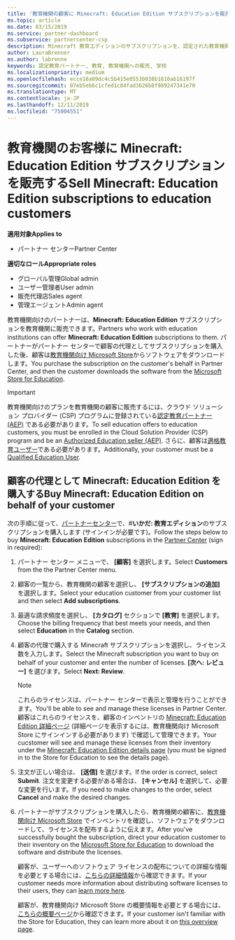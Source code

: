 ```yaml
---
title: '教育機関の顧客に Minecraft: Education Edition サブスクリプションを販売する'
ms.topic: article
ms.date: 03/15/2019
ms.service: partner-dashboard
ms.subservice: partnercenter-csp
description: Minecraft 教育エディションのサブスクリプションを、認定された教育機関のお客様に販売し、Microsoft 教育機関からダウンロードすることができます。
author: LauraBrenner
ms.author: labrenne
keywords: 認定教育パートナー, 教育, 教育機関への販売, 学校
ms.localizationpriority: medium
ms.openlocfilehash: ecce16a09dc4c5b415e0553b038b1810ab16197f
ms.sourcegitcommit: 07eb5eb6c1cfed1c84fad3626b8f989247341e70
ms.translationtype: MT
ms.contentlocale: ja-JP
ms.lasthandoff: 12/11/2019
ms.locfileid: "75004551"
---
```

# <a name="sell-minecraft-education-edition-subscriptions-to-education-customers"></a><span data-ttu-id="2695b-104">教育機関のお客様に Minecraft: Education Edition サブスクリプションを販売する</span><span class="sxs-lookup"><span data-stu-id="2695b-104">Sell Minecraft: Education Edition subscriptions to education customers</span></span>

<span data-ttu-id="2695b-105">**適用対象**</span><span class="sxs-lookup"><span data-stu-id="2695b-105">**Applies to**</span></span>

-  <span data-ttu-id="2695b-106">パートナー センター</span><span class="sxs-lookup"><span data-stu-id="2695b-106">Partner Center</span></span>

<span data-ttu-id="2695b-107">**適切なロール**</span><span class="sxs-lookup"><span data-stu-id="2695b-107">**Appropriate roles**</span></span>
-   <span data-ttu-id="2695b-108">グローバル管理</span><span class="sxs-lookup"><span data-stu-id="2695b-108">Global admin</span></span>
-   <span data-ttu-id="2695b-109">ユーザー管理者</span><span class="sxs-lookup"><span data-stu-id="2695b-109">User admin</span></span>
-   <span data-ttu-id="2695b-110">販売代理店</span><span class="sxs-lookup"><span data-stu-id="2695b-110">Sales agent</span></span>
-   <span data-ttu-id="2695b-111">管理エージェント</span><span class="sxs-lookup"><span data-stu-id="2695b-111">Admin agent</span></span>

<span data-ttu-id="2695b-112">教育機関向けのパートナーは、**Minecraft: Education Edition** サブスクリプションを教育機関に販売できます。</span><span class="sxs-lookup"><span data-stu-id="2695b-112">Partners who work with education institutions can offer **Minecraft: Education Edition** subscriptions to them.</span></span> <span data-ttu-id="2695b-113">パートナーがパートナー センターで顧客の代理としてサブスクリプションを購入した後、顧客は[教育機関向け Microsoft Store](https://educationstore.microsoft.com)からソフトウェアをダウンロードします。</span><span class="sxs-lookup"><span data-stu-id="2695b-113">You purchase the subscription on the customer's behalf in Partner Center, and then the customer downloads the software from the [Microsoft Store for Education](https://educationstore.microsoft.com).</span></span> 

>[!IMPORTANT]
><span data-ttu-id="2695b-114">教育機関向けのプランを教育機関の顧客に販売するには、クラウド ソリューション プロバイダー (CSP) プログラムに登録されている[認定教育パートナー (AEP)](https://www.mepn.com) である必要があります。</span><span class="sxs-lookup"><span data-stu-id="2695b-114">To sell education offers to education customers, you must be enrolled in the Cloud Solution Provider (CSP) program and be an [Authorized Education seller (AEP)](https://www.mepn.com).</span></span> <span data-ttu-id="2695b-115">さらに、顧客は[適格教育ユーザー](https://www.microsoftvolumelicensing.com/DocumentSearch.aspx?Mode=3&DocumentTypeId=7)である必要があります。</span><span class="sxs-lookup"><span data-stu-id="2695b-115">Additionally, your customer must be a [Qualified Education User](https://www.microsoftvolumelicensing.com/DocumentSearch.aspx?Mode=3&DocumentTypeId=7).</span></span>  

 
## <a name="buy-minecraft-education-edition-on-behalf-of-your-customer"></a><span data-ttu-id="2695b-116">顧客の代理として **Minecraft: Education Edition** を購入する</span><span class="sxs-lookup"><span data-stu-id="2695b-116">Buy **Minecraft: Education Edition** on behalf of your customer</span></span>

<span data-ttu-id="2695b-117">次の手順に従って、[パートナーセンター](https://partnercenter.microsoft.com/pcv/dashboard/overview
)で、#**いかだ: 教育エディション**のサブスクリプションを購入します (サインインが必要です)。</span><span class="sxs-lookup"><span data-stu-id="2695b-117">Follow the steps below to buy **Minecraft: Education Edition** subscriptions in the [Partner Center](https://partnercenter.microsoft.com/pcv/dashboard/overview
) (sign in required):</span></span>

  1.  <span data-ttu-id="2695b-118">パートナー センター メニューで、 **[顧客]** を選択します。</span><span class="sxs-lookup"><span data-stu-id="2695b-118">Select **Customers** from the the Partner Center menu.</span></span>
  
  2.  <span data-ttu-id="2695b-119">顧客の一覧から、教育機関の顧客を選択し、 **[サブスクリプションの追加]** を選択します。</span><span class="sxs-lookup"><span data-stu-id="2695b-119">Select your education customer from your customer list and then select **Add subscriptions**.</span></span>
  
  3.  <span data-ttu-id="2695b-120">最適な請求頻度を選択し、 **[カタログ]** セクションで **[教育]** を選択します。</span><span class="sxs-lookup"><span data-stu-id="2695b-120">Choose the billing frequency that best meets your needs, and then select **Education** in the **Catalog** section.</span></span>

  4.  <span data-ttu-id="2695b-121">顧客の代理で購入する Minecraft サブスクリプションを選択し、ライセンス数を入力します。</span><span class="sxs-lookup"><span data-stu-id="2695b-121">Select the Minecraft subscription you want to buy on behalf of your customer and enter the number of licenses.</span></span> <span data-ttu-id="2695b-122">**[次へ: レビュー]** を選びます。</span><span class="sxs-lookup"><span data-stu-id="2695b-122">Select **Next: Review**.</span></span>

      >[!NOTE]
      ><span data-ttu-id="2695b-123">これらのライセンスは、パートナー センターで表示と管理を行うことができます。</span><span class="sxs-lookup"><span data-stu-id="2695b-123">You'll be able to see and manage these licenses in Partner Center.</span></span> <span data-ttu-id="2695b-124">顧客はこれらのライセンスを、顧客のインベントリの [Minecraft: Education Edition 詳細ページ](https://educationstore.microsoft.com/store/details/minecraft-education-edition/9nblggh4r2r6) (詳細ページを表示するには、教育機関向け Microsoft Store にサインインする必要があります) で確認して管理できます。</span><span class="sxs-lookup"><span data-stu-id="2695b-124">Your cucstomer will see and manage these licenses from their inventory under the [Minecraft: Education Edition details page](https://educationstore.microsoft.com/store/details/minecraft-education-edition/9nblggh4r2r6) (you must be signed in to the Store for Education to see the details page).</span></span> 

  5.  <span data-ttu-id="2695b-125">注文が正しい場合は、 **[送信]** を選びます。</span><span class="sxs-lookup"><span data-stu-id="2695b-125">If the order is correct, select **Submit**.</span></span> <span data-ttu-id="2695b-126">注文を変更する必要がある場合は、 **[キャンセル]** を選択して、必要な変更を行います。</span><span class="sxs-lookup"><span data-stu-id="2695b-126">If you need to make changes to the order, select **Cancel** and make the desired changes.</span></span>   

  6.  <span data-ttu-id="2695b-127">パートナーがサブスクリプションを購入したら、教育機関の顧客に、[教育機関向け Microsoft Store](https://educationstore.microsoft.com) でインベントリを確認し、ソフトウェアをダウンロードして、ライセンスを配布するように伝えます。</span><span class="sxs-lookup"><span data-stu-id="2695b-127">After you've successfully bought the subscription, direct your education customer to their inventory on the [Microsoft Store for Education](https://educationstore.microsoft.com) to download the software and distribute the licenses.</span></span>

      <span data-ttu-id="2695b-128">顧客が、ユーザーへのソフトウェア ライセンスの配布についての詳細な情報を必要とする場合には、[こちらの詳細情報](https://docs.microsoft.com/education/windows/school-get-minecraft#distribute-minecraft)から確認できます。</span><span class="sxs-lookup"><span data-stu-id="2695b-128">If your customer needs more information about distributing software licenses to their users, they can [learn more here](https://docs.microsoft.com/education/windows/school-get-minecraft#distribute-minecraft).</span></span>  
  
      <span data-ttu-id="2695b-129">顧客が、教育機関向け Microsoft Store の概要情報を必要とする場合には、[こちらの概要ページ](https://docs.microsoft.com/microsoft-store/windows-store-for-business-overview)から確認できます。</span><span class="sxs-lookup"><span data-stu-id="2695b-129">If your customer isn't familiar with the Store for Education, they can learn more about it on [this overview page](https://docs.microsoft.com/microsoft-store/windows-store-for-business-overview).</span></span>  

      

